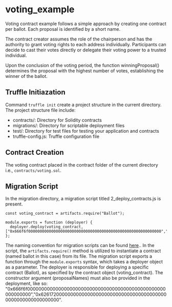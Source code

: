 # voting_example
Voting contract example follows a simple approach by creating one contract per ballot. Each proposal is identified by a short name.

The contract creator assumes the role of the chairperson and has the authority to grant voting rights to each address individually. Participants can decide to cast their votes directly or delegate their voting power to a trusted individual.

Upon the conclusion of the voting period, the function winningProposal() determines the proposal with the highest number of votes, establishing the winner of the ballot.

## Truffle Initiazation
Command `truffle init` create a project structure in the current directory.
The project structure file include: 

- contracts/: Directory for Solidity contracts
- migrations/: Directory for scriptable deployment files
- test/: Directory for test files for testing your application and contracts
- truffle-config.js: Truffle configuration file

## Contract Creation
The voting contract placed in the contract folder of the current directory i.e., `contracts/voting.sol`.

## Migration Script
In the migration directory, a migration script titled 2_deploy_contracts.js is present.
```
const voting_contract = artifacts.require("Ballot");

module.exports = function (deployer) {
  deployer.deploy(voting_contract, ["0x666f6f0000000000000000000000000000000000000000000000000000000000","0x6261720000000000000000000000000000000000000000000000000000000000"]);
};
```
The naming convention for migration scripts can be found [here](https://trufflesuite.com/docs/truffle/how-to/contracts/run-migrations/#migration-files)..
In the script, the `artifacts.require()` method is utilized to instantiate a contract (named ballot in this case) from its file.
The migration script exports a function through the `module.exports` syntax, which takes a deployer object as a parameter.
The deployer is responsible for deploying a specific contract (Ballot), as specified by the contract object (voting_contract).
The constructor argument (proposalNames) must also be provided in the deployment, like so: "0x666f6f0000000000000000000000000000000000000000000000000000000000","0x6261720000000000000000000000000000000000000000000000000000000000".
